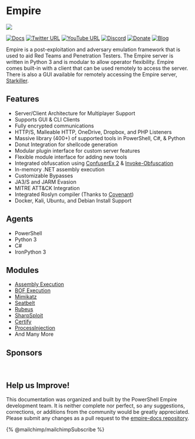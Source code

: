 # Empire

![](https://user-images.githubusercontent.com/20302208/70022749-1ad2b080-154a-11ea-9d8c-1b42632fd9f9.jpg)

[![Docs](https://img.shields.io/badge/Wiki-Docs-green?style=plastic\&logo=wikipedia)](https://bc-security.gitbook.io/empire-wiki/) [![Twitter URL](https://img.shields.io/twitter/follow/BCSecurity1?style=plastic\&logo=twitter)](https://twitter.com/BCSecurity1) [![YouTube URL](https://img.shields.io/youtube/channel/views/UCIV4xSntF1h1bvFt8SUfzZg?style=plastic\&logo=youtube)](https://www.youtube.com/channel/UCIV4xSntF1h1bvFt8SUfzZg) [![Discord](https://img.shields.io/discord/716165691383873536?style=plastic\&logo=discord)](https://discord.gg/P8PZPyf) [![Donate](https://img.shields.io/badge/Donate-Sponsor-blue?style=plastic\&logo=github)](https://github.com/sponsors/BC-SECURITY) [![Blog](https://img.shields.io/badge/Blog-Read%20me-orange?style=plastic\&logo=wordpress)](https://www.bc-security.org/blog)

Empire is a post-exploitation and adversary emulation framework that is used to aid Red Teams and Penetration Testers. The Empire server is written in Python 3 and is modular to allow operator flexibility. Empire comes built-in with a client that can be used remotely to access the server. There is also a GUI available for remotely accessing the Empire server, [Starkiller](https://github.com/BC-SECURITY/Starkiller).

## Features

* Server/Client Architecture for Multiplayer Support
* Supports GUI & CLI Clients
* Fully encrypted communications
* HTTP/S, Malleable HTTP, OneDrive, Dropbox, and PHP Listeners
* Massive library (400+) of supported tools in PowerShell, C#, & Python
* Donut Integration for shellcode generation
* Modular plugin interface for custom server features
* Flexible module interface for adding new tools
* Integrated obfuscation using [ConfuserEx 2](https://github.com/mkaring/ConfuserEx) & [Invoke-Obfuscation](https://github.com/danielbohannon/Invoke-Obfuscation)
* In-memory .NET assembly execution
* Customizable Bypasses
* JA3/S and JARM Evasion
* MITRE ATT\&CK Integration
* Integrated Roslyn compiler (Thanks to [Covenant](https://github.com/cobbr/Covenant))
* Docker, Kali, Ubuntu, and Debian Install Support

## Agents

* PowerShell
* Python 3
* C#
* IronPython 3

## Modules

* [Assembly Execution](https://github.com/BC-SECURITY/Empire/blob/master/empire/server/data/module\_source/code\_execution/Invoke-Assembly.ps1)
* [BOF Execution](https://github.com/airbus-cert/Invoke-Bof)
* [Mimikatz](https://github.com/gentilkiwi/mimikatz)
* [Seatbelt](https://github.com/GhostPack/Seatbelt)
* [Rubeus](https://github.com/GhostPack/Rubeus)
* [SharpSploit](https://github.com/cobbr/SharpSploit)
* [Certify](https://github.com/GhostPack/Certify)
* [ProcessInjection](https://github.com/3xpl01tc0d3r/ProcessInjection)
* And Many More

## Sponsors
&#x20;      [<img src="https://github.com/user-attachments/assets/604fbb97-4641-4a15-a6ba-039f67694f15" alt="" data-size="original">](https://www.route4me.com)&#x20;

## Help us Improve!

This documentation was organized and built by the PowerShell Empire development team. It is neither complete nor perfect, so any suggestions, corrections, or additions from the community would be greatly appreciated. Please submit any changes as a pull request to the [empire-docs repository](https://github.com/BC-SECURITY/empire-docs).

{% @mailchimp/mailchimpSubscribe %}
